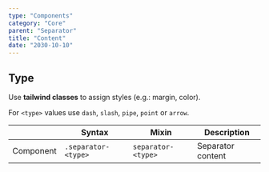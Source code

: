 ```yaml
---
type: "Components"
category: "Core"
parent: "Separator"
title: "Content"
date: "2030-10-10"
---
```


## Type

Use **tailwind classes** to assign styles (e.g.: margin, color).

For `<type>` values use `dash`, `slash`, `pipe`, `point` or `arrow`.

<div class="table-scroll">

|                      | Syntax                          | Mixin            | Description                   |
| ----------------------- | ----------------------------------------- | -----------------------------| ----------------------------- |
| Component                  | `.separator-<type>`                     | `separator-<type>`                | Separator content            |

</div>

<demo>
  <demovanilla src="vanilla/components/core/separator/type">
  </demovanilla>
</demo>
